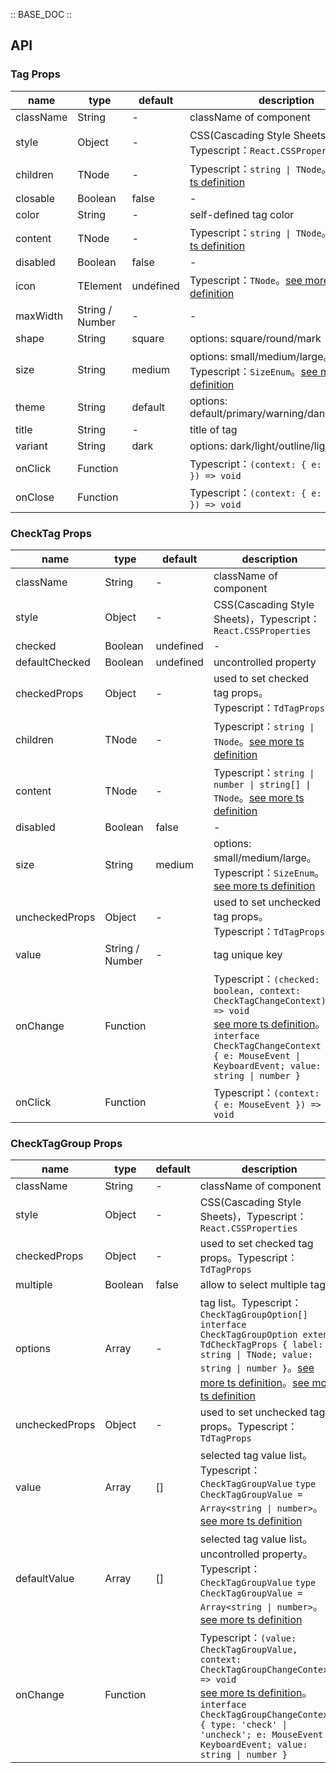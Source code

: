:: BASE_DOC ::

## API

### Tag Props

name | type | default | description | required
-- | -- | -- | -- | --
className | String | - | className of component | N
style | Object | - | CSS(Cascading Style Sheets)，Typescript：`React.CSSProperties` | N
children | TNode | - | Typescript：`string \| TNode`。[see more ts definition](https://github.com/Tencent/tdesign-react/blob/develop/src/common.ts) | N
closable | Boolean | false | \- | N
color | String | - | self-defined tag color  | N
content | TNode | - | Typescript：`string \| TNode`。[see more ts definition](https://github.com/Tencent/tdesign-react/blob/develop/src/common.ts) | N
disabled | Boolean | false | \- | N
icon | TElement | undefined | Typescript：`TNode`。[see more ts definition](https://github.com/Tencent/tdesign-react/blob/develop/src/common.ts) | N
maxWidth | String / Number | - | \- | N
shape | String | square | options: square/round/mark | N
size | String | medium | options: small/medium/large。Typescript：`SizeEnum`。[see more ts definition](https://github.com/Tencent/tdesign-react/blob/develop/src/common.ts) | N
theme | String | default | options: default/primary/warning/danger/success | N
title | String | - | title of tag | N
variant | String | dark | options: dark/light/outline/light-outline | N
onClick | Function |  | Typescript：`(context: { e: MouseEvent }) => void`<br/> | N
onClose | Function |  | Typescript：`(context: { e: MouseEvent }) => void`<br/> | N


### CheckTag Props

name | type | default | description | required
-- | -- | -- | -- | --
className | String | - | className of component | N
style | Object | - | CSS(Cascading Style Sheets)，Typescript：`React.CSSProperties` | N
checked | Boolean | undefined | \- | N
defaultChecked | Boolean | undefined | uncontrolled property | N
checkedProps | Object | - | used to set checked tag props。Typescript：`TdTagProps` | N
children | TNode | - | Typescript：`string \| TNode`。[see more ts definition](https://github.com/Tencent/tdesign-react/blob/develop/src/common.ts) | N
content | TNode | - | Typescript：`string \| number \| string[] \| TNode`。[see more ts definition](https://github.com/Tencent/tdesign-react/blob/develop/src/common.ts) | N
disabled | Boolean | false | \- | N
size | String | medium | options: small/medium/large。Typescript：`SizeEnum`。[see more ts definition](https://github.com/Tencent/tdesign-react/blob/develop/src/common.ts) | N
uncheckedProps | Object | - | used to set unchecked tag props。Typescript：`TdTagProps` | N
value | String / Number | - | tag unique key | N
onChange | Function |  | Typescript：`(checked: boolean, context: CheckTagChangeContext) => void`<br/>[see more ts definition](https://github.com/Tencent/tdesign-react/blob/develop/src/tag/type.ts)。<br/>`interface CheckTagChangeContext { e: MouseEvent \| KeyboardEvent; value: string \| number }`<br/> | N
onClick | Function |  | Typescript：`(context: { e: MouseEvent }) => void`<br/> | N


### CheckTagGroup Props

name | type | default | description | required
-- | -- | -- | -- | --
className | String | - | className of component | N
style | Object | - | CSS(Cascading Style Sheets)，Typescript：`React.CSSProperties` | N
checkedProps | Object | - | used to set checked tag props。Typescript：`TdTagProps` | N
multiple | Boolean | false | allow to select multiple tags | N
options | Array | - | tag list。Typescript：`CheckTagGroupOption[]` `interface CheckTagGroupOption extends TdCheckTagProps { label: string \| TNode; value: string \| number }`。[see more ts definition](https://github.com/Tencent/tdesign-react/blob/develop/src/common.ts)。[see more ts definition](https://github.com/Tencent/tdesign-react/blob/develop/src/tag/type.ts) | N
uncheckedProps | Object | - | used to set unchecked tag props。Typescript：`TdTagProps` | N
value | Array | [] | selected tag value list。Typescript：`CheckTagGroupValue` `type CheckTagGroupValue = Array<string \| number>`。[see more ts definition](https://github.com/Tencent/tdesign-react/blob/develop/src/tag/type.ts) | N
defaultValue | Array | [] | selected tag value list。uncontrolled property。Typescript：`CheckTagGroupValue` `type CheckTagGroupValue = Array<string \| number>`。[see more ts definition](https://github.com/Tencent/tdesign-react/blob/develop/src/tag/type.ts) | N
onChange | Function |  | Typescript：`(value: CheckTagGroupValue, context: CheckTagGroupChangeContext) => void`<br/>[see more ts definition](https://github.com/Tencent/tdesign-react/blob/develop/src/tag/type.ts)。<br/>`interface CheckTagGroupChangeContext { type: 'check' \| 'uncheck'; e: MouseEvent \| KeyboardEvent; value: string \| number }`<br/> | N
